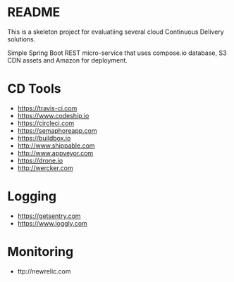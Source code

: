 README
======

This is a skeleton project for evaluatiing several cloud Continuous Delivery solutions.

Simple Spring Boot REST micro-service that uses compose.io database, S3 CDN assets and Amazon for deployment. 

# CD Tools

* https://travis-ci.com
* https://www.codeship.io
* https://circleci.com
* https://semaphoreapp.com
* https://buildbox.io
* http://www.shippable.com
* http://www.appveyor.com
* https://drone.io
* http://wercker.com

# Logging

* https://getsentry.com
* https://www.loggly.com

# Monitoring

* ttp://newrelic.com

